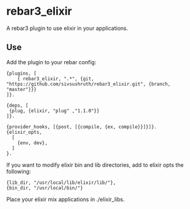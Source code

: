 rebar3_elixir
=====
A rebar3 plugin to use elixir in your applications.

Use
---

Add the plugin to your rebar config:

    {plugins, [
        { rebar3_elixir, ".*", {git, "https://github.com/sivsushruth/rebar3_elixir.git", {branch, "master"}}}
    ]}.
    
    {deps, [
     {plug, {elixir, "plug" ,"1.1.0"}}
    ]}.
    
    {provider_hooks, [{post, [{compile, {ex, compile}}]}]}.
    {elixir_opts, 
      [
        {env, dev},
      ]
    }.

If you want to modify elixir bin and lib directories, add to elixir opts the following: 

    {lib_dir, "/usr/local/lib/elixir/lib/"},
    {bin_dir, "/usr/local/bin/"}

Place your elixir mix applications in ./elixir_libs.


